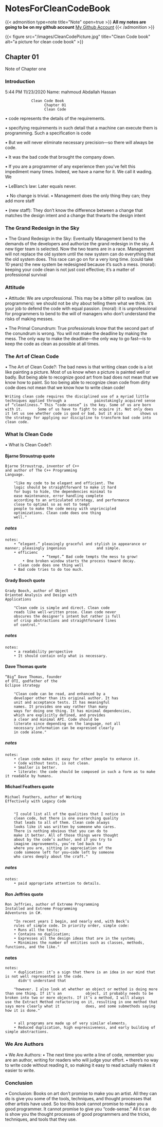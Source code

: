 # NotesForCleanCodeBook

{{< admonition type=note title="Note" open=true >}}
<b>All my notes are going to be on my github account</b>
<a href="https://github.com/RaymondReddigton" target="_blank">My Github Account</a>
{{< /admonition >}}

{{< figure src="/images/CleanCodePicture.jpg" title="Clean Code book" alt="a picture for clean code book" >}}


## Chapter 01
Note of Chapter one

### Introduction

5:44 PM 11/23/2020
Name: mahmoud Abdallah Hassan

				Clean Code Book
				      Chapter 01
				      Clean Code
• code represents the details of the
  requirements.

• specifying requirements in such detail that a machine can execute them is
  programming. Such a specification is code

• But we will never eliminate necessary precision—so there will always be code.

• It was the bad code that brought the company down.

• If you are a programmer of any experience then you’ve felt this impediment many times. Indeed, we have a name   for it. We call it wading. We

• LeBlanc’s law: Later equals never.

‎
• No change is trivial.
• Management does the only thing they can; they add more staff

• (new staff): They don’t know the difference between a change that matches the design intent and a change that   thwarts the design intent

### The Grand Redesign in the Sky
• The Grand Redesign in the Sky:
	Eventually Management bend to the demands of the developers and authorize the
	grand redesign in the sky.
	A new tiger team is selected.
	Now the two teams are in a race.
	Management will not replace the old system until the new system can do everything that the old system 		does.
	This race can go on for a very long time. (could take 10 years)
	the new system be redesigned because it’s such a mess.
	(moral): keeping your code clean is not just cost effective; it’s a matter of professional survival

### Attitude
• Attitude:
	We are unprofessional.
	This may be a bitter pill to swallow.
	(as programmers): we should not be shy about telling them what we think.
	It’s your job to defend the code with equal passion.
	(moral): it is unprofessional for programmers to bend to the will of managers who don’t understand the 		risks of making messes.

• The Primal Conundrum:
	True professionals know that the second part of the conundrum is wrong. You will not make the deadline 		by making the mess.
	The only way to make the deadline—the only way to go fast—is to keep the code as clean as possible at all 	times.

### The Art of Clean Code
• The Art of Clean Code?:
	The bad news is that writing clean code is a lot like painting a picture. Most of us know when a picture is 		painted well or badly. But being able to recognize good art from bad does not mean that we know how to 		paint. So too being able to recognize clean code from dirty code does not mean that we know how to write 	clean code!

	Writing clean code requires the disciplined use of a myriad little techniques applied through a 			painstakingly acquired sense of “cleanliness.” This “code-sense” is the key. Some of us are born with it. 		Some of us have to fight to acquire it. Not only does it let us see whether code is good or bad, but it also 		shows us the strategy for applying our discipline to transform bad code into clean code.

### What Is Clean Code
• What Is Clean Code?:

#### Bjarne Stroustrup quote
	Bjarne Stroustrup, inventor of C++
	and author of The C++ Programming
	Language.

		"like my code to be elegant and efficient. The
		logic should be straightforward to make it hard
		for bugs to hide, the dependencies minimal to
		ease maintenance, error handling complete
		according to an articulated strategy, and performance
		close to optimal so as not to tempt
		people to make the code messy with unprincipled
		optimizations. Clean code does one thing
		well."
##### notes	
	notes: 
		• “elegant.” pleasingly graceful and stylish in appearance or manner; pleasingly ingenious 				and simple.
		• efficienc
	                 • “tempt.” Bad code tempts the mess to grow!
	     	• One broken window starts the process toward decay.
	  	• clean code does one thing well
	  	• Bad code tries to do too much.


#### Grady Booch quote
	Grady Booch, author of Object
	Oriented Analysis and Design with
	Applications

		"Clean code is simple and direct. Clean code
		reads like well-written prose. Clean code never
		obscures the designer’s intent but rather is full
		of crisp abstractions and straightforward lines
		of control."
##### notes
	notes:
		• a readability perspective
		• It should contain only what is necessary.

#### Dave Thomas quote
	“Big” Dave Thomas, founder
	of OTI, godfather of the
	Eclipse strategy

		"Clean code can be read, and enhanced by a
		developer other than its original author. It has
		unit and acceptance tests. It has meaningful
		names. It provides one way rather than many
		ways for doing one thing. It has minimal dependencies,
		which are explicitly defined, and provides
		a clear and minimal API. Code should be
		literate since depending on the language, not all
		necessary information can be expressed clearly
		in code alone."
##### notes
	notes:
		• clean code makes it easy for other people to enhance it.
		• Code without tests, is not clean.
		• Smaller is better.
		• literate: the code should be composed in such a form as to make it readable by humans.
	
#### Michael Feathers quote
	Michael Feathers, author of Working
	Effectively with Legacy Code
		

		"I could list all of the qualities that I notice in
		clean code, but there is one overarching quality
		that leads to all of them. Clean code always
		looks like it was written by someone who cares.
		There is nothing obvious that you can do to
		make it better. All of those things were thought
		about by the code’s author, and if you try to
		imagine improvements, you’re led back to
		where you are, sitting in appreciation of the
		code someone left for you—code left by someone
		who cares deeply about the craft."

##### notes	
	notes:
		• paid appropriate attention to details.


#### Ron Jeffries quote
	Ron Jeffries, author of Extreme Programming
	Installed and Extreme Programming
	Adventures in C#.
	
		"In recent years I begin, and nearly end, with Beck’s
		rules of simple code. In priority order, simple code:
		• Runs all the tests;
		• Contains no duplication;
		• Expresses all the design ideas that are in the system;
		• Minimizes the number of entities such as classes, methods, functions, and the like."
#### notes	
	notes:
		• duplication: it’s a sign that there is an idea in our mind that is not well represented in the code.
		  didn't understand that 

		"however. I also look at whether an object or method is doing more than one thing. If it’s an 			object, it probably needs to be broken into two or more objects. If it’s a method, I will always 			use the Extract Method refactoring on it, resulting in one method that says more clearly what it 			does, and some submethods saying how it is done."


		• all programs are made up of very similar elements.
		• Reduced duplication, high expressiveness, and early building of simple abstractions.
### We Are Authors
• We Are Authors:
	• The next time you write a line of code, remember you are an author,
  	  writing for readers who will judge your effort.
	• there’s no way to write code without reading it, so making it
	 easy to read actually makes it easier to write.

### Conclusion
• Conclusion: 
	Books on art don’t promise to make you an artist. All they can do is give you some of the
	tools, techniques, and thought processes that other artists have used. So too this book cannot
	promise to make you a good programmer. It cannot promise to give you “code-sense.”
	All it can do is show you the thought processes of good programmers and the tricks, techniques,
	and tools that they use.

